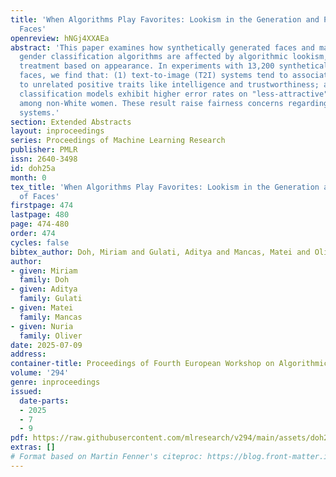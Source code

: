 ```yaml
---
title: 'When Algorithms Play Favorites: Lookism in the Generation and Perception of
  Faces'
openreview: hNGj4XXAEa
abstract: 'This paper examines how synthetically generated faces and machine learning-based
  gender classification algorithms are affected by algorithmic lookism, the preferential
  treatment based on appearance. In experiments with 13,200 synthetically generated
  faces, we find that: (1) text-to-image (T2I) systems tend to associate facial attractiveness
  to unrelated positive traits like intelligence and trustworthiness; and (2) gender
  classification models exhibit higher error rates on "less-attractive" faces, especially
  among non-White women. These result raise fairness concerns regarding digital identity
  systems.'
section: Extended Abstracts
layout: inproceedings
series: Proceedings of Machine Learning Research
publisher: PMLR
issn: 2640-3498
id: doh25a
month: 0
tex_title: 'When Algorithms Play Favorites: Lookism in the Generation and Perception
  of Faces'
firstpage: 474
lastpage: 480
page: 474-480
order: 474
cycles: false
bibtex_author: Doh, Miriam and Gulati, Aditya and Mancas, Matei and Oliver, Nuria
author:
- given: Miriam
  family: Doh
- given: Aditya
  family: Gulati
- given: Matei
  family: Mancas
- given: Nuria
  family: Oliver
date: 2025-07-09
address:
container-title: Proceedings of Fourth European Workshop on Algorithmic Fairness
volume: '294'
genre: inproceedings
issued:
  date-parts:
  - 2025
  - 7
  - 9
pdf: https://raw.githubusercontent.com/mlresearch/v294/main/assets/doh25a/doh25a.pdf
extras: []
# Format based on Martin Fenner's citeproc: https://blog.front-matter.io/posts/citeproc-yaml-for-bibliographies/
---
```

